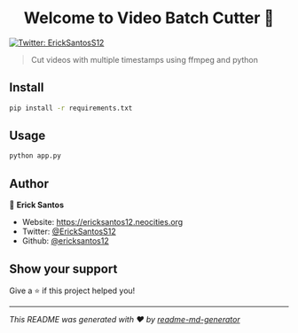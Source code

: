 <h1 align="center">Welcome to Video Batch Cutter 👋</h1>
<p>
  <a href="https://twitter.com/ErickSantosS12" target="_blank">
    <img alt="Twitter: ErickSantosS12" src="https://img.shields.io/twitter/follow/ErickSantosS12.svg?style=social" />
  </a>
</p>

> Cut videos with multiple timestamps using ffmpeg and python

## Install

```sh
pip install -r requirements.txt
```

## Usage

```sh
python app.py
```

## Author

👤 **Erick Santos**

* Website: https://ericksantos12.neocities.org
* Twitter: [@ErickSantosS12](https://twitter.com/ErickSantosS12)
* Github: [@ericksantos12](https://github.com/ericksantos12)

## Show your support

Give a ⭐️ if this project helped you!

***
_This README was generated with ❤️ by [readme-md-generator](https://github.com/kefranabg/readme-md-generator)_